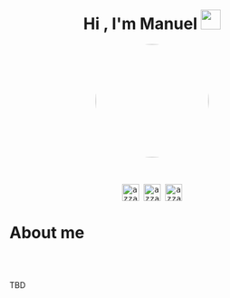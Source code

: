 <h1 align="center">Hi , I'm Manuel <img src="https://media.giphy.com/media/hvRJCLFzcasrR4ia7z/giphy.gif" width="35"></h1>

  <div align="center" style="position:relative; border-radius: 50%; width: 200px; height: 200px; overflow: hidden; margin: 0 auto;">
    <img style="display: inline; margin: 0 auto; height: 200px; width: 200px;" src="https://avatars.githubusercontent.com/u/1272750?v=4" />
  </div>
<br>

<p align="center"> 
	<div>
  <samp>
    <p align="center">
      <br/>
      <a href="https://www.linkedin.com/in/manmorjim/" target="_blank"><img align="center"
         src="https://img.shields.io/badge/linkedin-%231DA1F2.svg?style=for-the-badge&logo=linkedin&logoColor=white"
         alt="azzar" height="30"/></a>
      <a href="mailto:manmorjim@gmail.com"><img align="center"
         src="https://img.shields.io/badge/gmail-EA4335.svg?style=for-the-badge&logo=gmail&logoColor=white"
         alt="azzar" height="30"/></a>
      <a href="https://twitter.com/manmorjim" target="_blank"><img align="center"
         src="https://img.shields.io/badge/twitter-1DA1F2.svg?style=for-the-badge&logo=twitter&logoColor=white"
         alt="azzar" height="30"/></a>
    </p>
  </samp>
</div>

</p>


# About me


<br><br>

TBD
<br>
